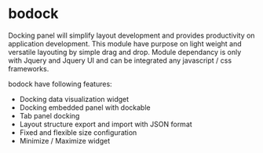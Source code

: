 # bodock

Docking panel will simplify layout development and provides productivity on application development. This module have purpose on light weight and versatile layouting by simple drag and drop. Module dependancy is only with Jquery and Jquery UI and can be integrated any javascript / css frameworks.

bodock have following features:

- Docking data visualization widget
- Docking embedded panel with dockable
- Tab panel docking
- Layout structure export and import with JSON format
- Fixed and flexible size configuration
- Minimize / Maximize widget
